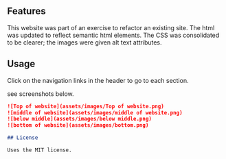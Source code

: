 
## Features

This website was part of an exercise to refactor an existing site.
The html was updated to reflect semantic html elements. The CSS was consolidated to be clearer; the images were given alt text attributes.

## Usage 

Click on the navigation links in the header to go to each section. 

see screenshots below.

```md
![Top of website](assets/images/Top of website.png)
![middle of website](assets/images/middle of website.png)
![below middle](assets/images/below middle.png)
![bottom of website](assets/images/bottom.png)

## License

Uses the MIT license.